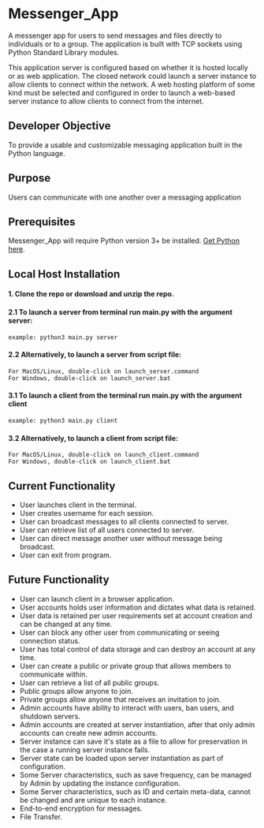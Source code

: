 # Messenger_App
A messenger app for users to send messages and files directly to individuals or to a group. The application is built with TCP sockets using Python Standard Library modules. 

This application server is configured based on whether it is hosted locally or as web application. The closed network could launch a server instance to allow clients to connect within the network. A web hosting platform of some kind must be selected and configured in order to launch a web-based server instance to allow clients to connect from the internet. 

## Developer Objective
To provide a usable and customizable messaging application built in the Python language. 

## Purpose
Users can communicate with one another over a messaging application 


## Prerequisites	
Messenger_App will require Python version 3+ be installed. 
[Get Python here](https://www.python.org/).

## Local Host Installation
#### 1. Clone the repo or download and unzip the repo.

#### 2.1 To launch a server from terminal run main.py with the argument server: 
	example: python3 main.py server

#### 2.2 Alternatively, to launch a server from script file: 
	For MacOS/Linux, double-click on launch_server.command
	For Windows, double-click on launch_server.bat

#### 3.1 To launch a client from the terminal run main.py with the argument client 
	example: python3 main.py client

#### 3.2 Alternatively, to launch a client from script file: 
	For MacOS/Linux, double-click on launch_client.command
	For Windows, double-click on launch_client.bat

## Current Functionality
- User launches client in the terminal.
- User creates username for each session.
- User can broadcast messages to all clients connected to server.
- User can retrieve list of all users connected to server.
- User can direct message another user without message being broadcast.
- User can exit from program.

## Future Functionality 
- User can launch client in a browser application.
- User accounts holds user information and dictates what data is retained.
- User data is retained per user requirements set at account creation and can be changed at any time.
- User can block any other user from communicating or seeing connection status.
- User has total control of data storage and can destroy an account at any time.
- User can create a public or private group that allows members to communicate within.
- User can retrieve a list of all public groups.
- Public groups allow anyone to join.
- Private groups allow anyone that receives an invitation to join.
- Admin accounts have ability to interact with users, ban users, and shutdown servers.
- Admin accounts are created at server instantiation, after that only admin accounts can create new admin accounts.
- Server instance can save it's state as a file to allow for preservation in the case a running server instance fails.
- Server state can be loaded upon server instantiation as part of configuration.
- Some Server characteristics, such as save frequency, can be managed by Admin by updating the instance configuration.
- Some Server characteristics, such as ID and certain meta-data, cannot be changed and are unique to each instance.
- End-to-end encryption for messages.
- File Transfer.